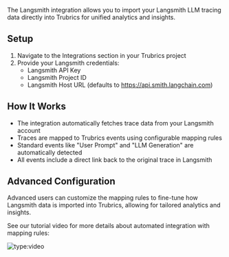 The Langsmith integration allows you to import your Langsmith LLM tracing data directly into Trubrics for unified analytics and insights.

## Setup

1. Navigate to the Integrations section in your Trubrics project
2. Provide your Langsmith credentials:
   - Langsmith API Key
   - Langsmith Project ID
   - Langsmith Host URL (defaults to https://api.smith.langchain.com)

## How It Works

- The integration automatically fetches trace data from your Langsmith account
- Traces are mapped to Trubrics events using configurable mapping rules
- Standard events like "User Prompt" and "LLM Generation" are automatically detected
- All events include a direct link back to the original trace in Langsmith


## Advanced Configuration

Advanced users can customize the mapping rules to fine-tune how Langsmith data is imported into Trubrics, allowing for tailored analytics and insights.

See our tutorial video for more details about automated integration with mapping rules:

![type:video](https://www.loom.com/embed/cd2d31d2edd1454d9a2169c578b59467?sid=75a7559a-3efa-411c-b520-c9b3a57bce6b)